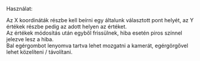 Használat:  
  
Az X koordináták részbe kell beírni egy általunk választott pont helyét, az Y értékek részbe pedig az adott helyen az értéket.  
Az értékek módosítás után egyből frissülnek, hiba esetén piros színnel jelezve lesz a hiba.  
Bal egérgombot lenyomva tartva lehet mozgatni a kamerát, egérgörgővel lehet közelíteni / távolítani.